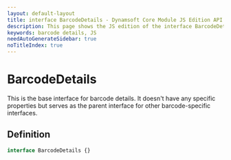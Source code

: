 ```yaml
---
layout: default-layout
title: interface BarcodeDetails - Dynamsoft Core Module JS Edition API Reference
description: This page shows the JS edition of the interface BarcodeDetails in Dynamsoft DBR Module.
keywords: barcode details, JS
needAutoGenerateSidebar: true
noTitleIndex: true
---
```


# BarcodeDetails

This is the base interface for barcode details. It doesn't have any specific properties but serves as the parent interface for other barcode-specific interfaces.

## Definition

```typescript
interface BarcodeDetails {}
```